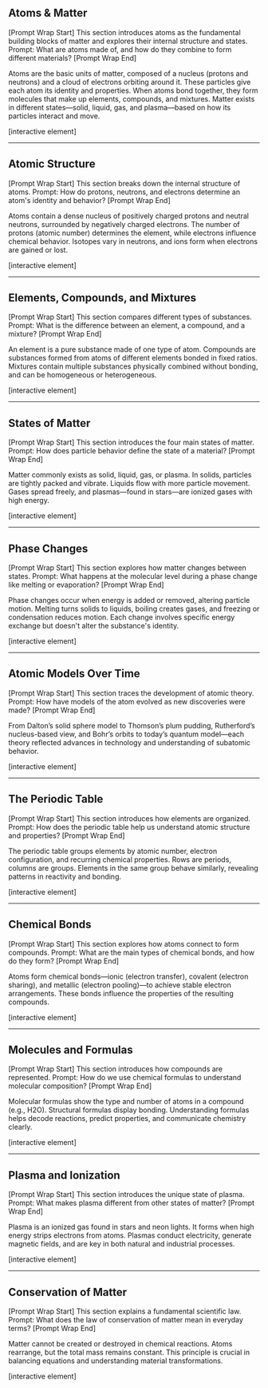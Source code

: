## Atoms & Matter

\[Prompt Wrap Start]
This section introduces atoms as the fundamental building blocks of matter and explores their internal structure and states. Prompt: What are atoms made of, and how do they combine to form different materials?
\[Prompt Wrap End]

Atoms are the basic units of matter, composed of a nucleus (protons and neutrons) and a cloud of electrons orbiting around it. These particles give each atom its identity and properties. When atoms bond together, they form molecules that make up elements, compounds, and mixtures. Matter exists in different states—solid, liquid, gas, and plasma—based on how its particles interact and move.

\[interactive element]

---

## Atomic Structure

\[Prompt Wrap Start]
This section breaks down the internal structure of atoms. Prompt: How do protons, neutrons, and electrons determine an atom's identity and behavior?
\[Prompt Wrap End]

Atoms contain a dense nucleus of positively charged protons and neutral neutrons, surrounded by negatively charged electrons. The number of protons (atomic number) determines the element, while electrons influence chemical behavior. Isotopes vary in neutrons, and ions form when electrons are gained or lost.

\[interactive element]

---

## Elements, Compounds, and Mixtures

\[Prompt Wrap Start]
This section compares different types of substances. Prompt: What is the difference between an element, a compound, and a mixture?
\[Prompt Wrap End]

An element is a pure substance made of one type of atom. Compounds are substances formed from atoms of different elements bonded in fixed ratios. Mixtures contain multiple substances physically combined without bonding, and can be homogeneous or heterogeneous.

\[interactive element]

---

## States of Matter

\[Prompt Wrap Start]
This section introduces the four main states of matter. Prompt: How does particle behavior define the state of a material?
\[Prompt Wrap End]

Matter commonly exists as solid, liquid, gas, or plasma. In solids, particles are tightly packed and vibrate. Liquids flow with more particle movement. Gases spread freely, and plasmas—found in stars—are ionized gases with high energy.

\[interactive element]

---

## Phase Changes

\[Prompt Wrap Start]
This section explores how matter changes between states. Prompt: What happens at the molecular level during a phase change like melting or evaporation?
\[Prompt Wrap End]

Phase changes occur when energy is added or removed, altering particle motion. Melting turns solids to liquids, boiling creates gases, and freezing or condensation reduces motion. Each change involves specific energy exchange but doesn't alter the substance's identity.

\[interactive element]

---

## Atomic Models Over Time

\[Prompt Wrap Start]
This section traces the development of atomic theory. Prompt: How have models of the atom evolved as new discoveries were made?
\[Prompt Wrap End]

From Dalton’s solid sphere model to Thomson’s plum pudding, Rutherford’s nucleus-based view, and Bohr’s orbits to today’s quantum model—each theory reflected advances in technology and understanding of subatomic behavior.

\[interactive element]

---

## The Periodic Table

\[Prompt Wrap Start]
This section introduces how elements are organized. Prompt: How does the periodic table help us understand atomic structure and properties?
\[Prompt Wrap End]

The periodic table groups elements by atomic number, electron configuration, and recurring chemical properties. Rows are periods, columns are groups. Elements in the same group behave similarly, revealing patterns in reactivity and bonding.

\[interactive element]

---

## Chemical Bonds

\[Prompt Wrap Start]
This section explores how atoms connect to form compounds. Prompt: What are the main types of chemical bonds, and how do they form?
\[Prompt Wrap End]

Atoms form chemical bonds—ionic (electron transfer), covalent (electron sharing), and metallic (electron pooling)—to achieve stable electron arrangements. These bonds influence the properties of the resulting compounds.

\[interactive element]

---

## Molecules and Formulas

\[Prompt Wrap Start]
This section introduces how compounds are represented. Prompt: How do we use chemical formulas to understand molecular composition?
\[Prompt Wrap End]

Molecular formulas show the type and number of atoms in a compound (e.g., H2O). Structural formulas display bonding. Understanding formulas helps decode reactions, predict properties, and communicate chemistry clearly.

\[interactive element]

---

## Plasma and Ionization

\[Prompt Wrap Start]
This section introduces the unique state of plasma. Prompt: What makes plasma different from other states of matter?
\[Prompt Wrap End]

Plasma is an ionized gas found in stars and neon lights. It forms when high energy strips electrons from atoms. Plasmas conduct electricity, generate magnetic fields, and are key in both natural and industrial processes.

\[interactive element]

---

## Conservation of Matter

\[Prompt Wrap Start]
This section explains a fundamental scientific law. Prompt: What does the law of conservation of matter mean in everyday terms?
\[Prompt Wrap End]

Matter cannot be created or destroyed in chemical reactions. Atoms rearrange, but the total mass remains constant. This principle is crucial in balancing equations and understanding material transformations.

\[interactive element]

